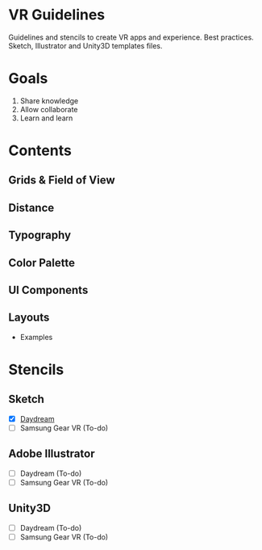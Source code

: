 # VR Guidelines
  Guidelines and stencils to create VR apps and experience.
  Best practices.
  Sketch, Illustrator and Unity3D templates files.  

# Goals
1. Share knowledge
2. Allow collaborate
3. Learn and learn

# Contents
## Grids & Field of View
## Distance
## Typography
## Color Palette
## UI Components
## Layouts
- Examples

# Stencils
## Sketch
- [x] [Daydream](…/Stencils/VRDaydream/daydream_stickersheet_components_20170517.sketch)
- [ ] Samsung Gear VR (To-do)

## Adobe Illustrator
- [ ] Daydream (To-do)
- [ ] Samsung Gear VR (To-do)

## Unity3D
- [ ] Daydream (To-do)
- [ ] Samsung Gear VR (To-do)